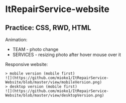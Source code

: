 # ItRepairService-website

## Practice: CSS, RWD, HTML


Animation:

* TEAM - photo change
* SERVICES - resizing photo after hover mouse over it


Responsive website:
```
> mobile version (mobile first)
![](https://github.com/mioko1/ItRepairService-Website/blob/master/view/mobileVersion.png)
> desktop version (mobile first)
![](https://github.com/mioko1/ItRepairService-Website/blob/master/view/desktopVersion.png)
```
